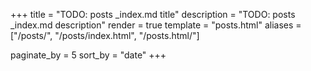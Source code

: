+++
title = "TODO: posts _index.md title"
description = "TODO: posts _index.md description"
render = true
template = "posts.html"
aliases = ["/posts/", "/posts/index.html", "/posts.html/"]

paginate_by = 5
sort_by = "date"
+++